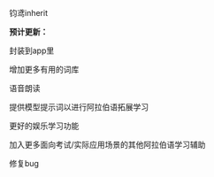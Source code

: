 钧鸢inherit

**预计更新：**

封装到app里

增加更多有用的词库

语音朗读

提供模型提示词以进行阿拉伯语拓展学习

更好的娱乐学习功能

加入更多面向考试/实际应用场景的其他阿拉伯语学习辅助

修复bug
